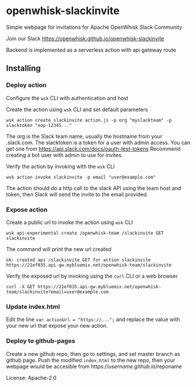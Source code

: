 # openwhisk-slackinvite
Simple webpage for invitations for Apache OpenWhisk Slack Community

Join our Slack https://openwhisk.github.io/openwhisk-slackinvite

Backend is implemented as a serverless action with api gateway route

## Installing

### Deploy action
Configure the `wsk` CLI with authentication and host

Create the action using `wsk` CLI and set default parameters
```
wsk action create slackinvite action.js -p org "myslackteam" -p slacktoken "xop-12345..."
```

The org is the Slack team name, usually the hostname from your .slack.com.
The slacktoken is a token for a user with admin access. You can get one from https://api.slack.com/docs/oauth-test-tokens
Recommend creating a bot user with admin to use for invites.

Verify the action by invoking with the `wsk` CLI
```
wsk action invoke slackinvite -p email "user@example.com"
```

The action should do a http call to the slack API using the team host and token, then Slack will send the invite to the email provided.

### Expose action
Create a public url to invoke the action using `wsk` CLI
```
wsk api-experimental create /openwhisk-team /slackinvite GET slackinvite
```
The command will print the new url created
```
ok: created api /slackinvite GET for action slackinvite
https://21ef035.api-gw.mybluemix.net/openwhisk-team/slackinvite
```

Verify the exposed url by invoking using the `curl` CLI or a web browser
```
curl -X GET https://21ef035.api-gw.mybluemix.net/openwhisk-team/slackinvite?email=user@example.com
```

### Update index.html
Edit the line `var actionUrl = "https://...";` and replace the value with your new url that expose your new action.

### Deploy to github-pages
Create a new github repo, then go to settings, and set master branch as github page.
Push the modified `index.html` to the new repo, then your webpage would be accesible from https://$username.github.io/$reponame


License: Apache-2.0
